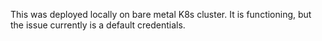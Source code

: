 This was deployed locally on bare metal K8s cluster. 
It is functioning, but the issue currently is a default credentials. 
